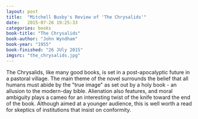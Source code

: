 ```yaml
---
layout: post
title:  "Mitchell Busby's Review of 'The Chrysalids'"
date:   2015-07-26 19:25:33
categories: books
book-title: "The Chrysalids"
book-author: "John Wyndham"
book-year: "1955"
book-finished: "26 JUly 2015"
imgsrc: "the_chrysalids.jpg"
---
```

The Chrysalids, like many good books, is set in a post-apocalyptic future in a pastoral village. The main theme of the novel surrounds the belief that all humans must abide by the "true image" as set out by a holy book - an allusion to the modern-day bible. Alienation also features, and moral ambiguity plays a cameo for an interesting twist of the knife toward the end of the book. Although aimed at a younger audience, this is well worth a read for skeptics of institutions that insist on conformity.